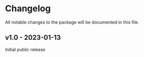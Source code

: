 # Changelog

All notable changes to the package will be documented in this file.

## v1.0 - 2023-01-13

Initial public release
